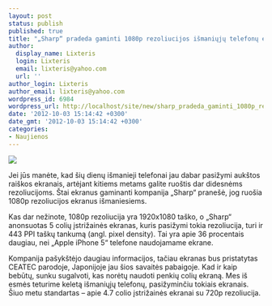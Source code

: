 ```yaml
---
layout: post
status: publish
published: true
title: "„Sharp“ pradeda gaminti 1080p rezoliucijos išmaniųjų telefonų ekranus"
author:
  display_name: Lixteris
  login: Lixteris
  email: lixteris@yahoo.com
  url: ''
author_login: Lixteris
author_email: lixteris@yahoo.com
wordpress_id: 6984
wordpress_url: http://localhost/site/new/sharp_pradeda_gaminti_1080p_rezoliucijos_ismaniuju_telefonu_ekranus/
date: '2012-10-03 15:14:42 +0300'
date_gmt: '2012-10-03 15:14:42 +0300'
categories:
- Naujienos
---
```

<p><div class="imgright"><img src="http://technews.lt/upload/450e6__Sharp-1080p-smartphone.jpg"  /></div></p>
<p>
	Jei jūs manėte, kad &scaron;ių dienų i&scaron;manieji telefonai jau dabar pasižymi auk&scaron;tos rai&scaron;kos ekranais, artėjant kitiems metams galite ruo&scaron;tis dar didesnėms rezoliucijoms. &Scaron;tai ekranus gaminanti kompanija &bdquo;Sharp&ldquo; prane&scaron;ė, jog ruo&scaron;ia 1080p rezoliucijos ekranus i&scaron;maniesiems.</p>
<p>
	Kas dar nežinote, 1080p rezoliucija yra 1920x1080 ta&scaron;ko, o &bdquo;Sharp&ldquo; anonsuotas 5 colių įstrižainės ekranas, kuris pasižymi tokia rezoliucija, turi ir 443 PPI ta&scaron;kų tankumą (angl. pixel density). Tai yra apie 36 procentais daugiau, nei &bdquo;Apple iPhone 5&ldquo; telefone naudojamame ekrane.</p>
<p>
	Kompanija pa&scaron;yk&scaron;tėjo daugiau informacijos, tačiau ekranas bus pristatytas CEATEC parodoje, Japonijoje jau &scaron;ios savaitės pabaigoje. Kad ir kaip bebūtų, sunku sugalvoti, kas norėtų naudoti penkių colių ekraną. Mes i&scaron; esmės teturime keletą i&scaron;maniųjų telefonų, pasižyminčiu tokiais ekranais. &Scaron;iuo metu standartas &ndash; apie 4.7 colio įstrižainės ekranai su 720p rezoliucija.</p>
